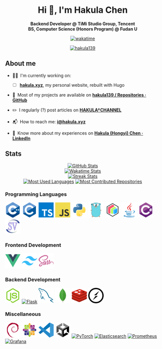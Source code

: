 <!-- markdownlint-disable MD033 -->

<div align="center">

# Hi 👋, I'm Hakula Chen

**Backend Developer @ TiMi Studio Group, Tencent**  
**BS, Computer Science (Honors Program) @ Fudan U**  

[![wakatime](https://wakatime.com/badge/user/f4a35a1f-0e29-4093-a647-e66aad164737.svg)](https://wakatime.com/@f4a35a1f-0e29-4093-a647-e66aad164737)

[![hakula139](https://github-profile-trophy.vercel.app/?username=hakula139&theme=darkhub&no-frame=true&column=4&margin-w=36&margin-h=12)](https://github.com/ryo-ma/github-profile-trophy)

</div>

## About me

- 👨‍💻&ensp;I'm currently working on:
  - [ ] [**hakula.xyz**](https://github.com/hakula139/hakula.xyz), my personal website, rebuilt with Hugo

- 🔮&ensp;Most of my projects are available on **[hakula139 / Repositories · GitHub](https://github.com/hakula139?tab=repositories)**

- ✏️&ensp;I regularly (?) post articles on **[HAKULA†CHANNEL](https://hakula.xyz)**

- 📬&ensp;How to reach me: **<i@hakula.xyz>**

- 💼&ensp;Know more about my experiences on **[Hakula (Hongyi) Chen · LinkedIn](https://www.linkedin.com/in/hakula)**

## Stats

<div align="center">

[<img src="https://github-readme-stats.vercel.app/api?username=hakula139&theme=tokyonight&hide_border=true&show_icons=true&disable_animations=true&count_private=true&cache_seconds=1800" alt="GitHub Stats" width="500" />](https://github.com/anuraghazra/github-readme-stats)  
[<img src="https://github-readme-stats.vercel.app/api/wakatime?username=Hakula&theme=dark&hide_border=true&layout=compact&custom_title=This%20week%20I%20spent%20my%20time%20on&cache_seconds=1800" alt="Wakatime Stats" width="500" />](https://wakatime.com/@Hakula)  
[<img src="https://github-readme-streak-stats.herokuapp.com/?user=hakula139&theme=dark&hide_border=true" alt="Streak Stats" width="500" />](https://github.com/DenverCoder1/github-readme-streak-stats)  
[<img src="https://api.githubtrends.io/user/svg/hakula139/langs?time_range=one_year&include_private=true&theme=dark" alt="Most Used Languages" width="300" />](https://www.githubtrends.io)
[<img src="https://api.githubtrends.io/user/svg/hakula139/repos?time_range=one_year&theme=dark" alt="Most Contributed Repositories" width="300" />](https://www.githubtrends.io)  

</div>

### Programming Languages

[<img src="https://raw.githubusercontent.com/devicons/devicon/master/icons/cplusplus/cplusplus-original.svg" alt="C++" width="50" height="50" />](https://www.cplusplus.com)
[<img src="https://raw.githubusercontent.com/devicons/devicon/master/icons/c/c-original.svg" alt="C" width="50" height="50" />](https://www.iso.org/standard/74528.html)
[<img src="https://raw.githubusercontent.com/devicons/devicon/master/icons/typescript/typescript-original.svg" alt="TypeScript" width="50" height="50" />](https://www.typescriptlang.org)
[<img src="https://raw.githubusercontent.com/devicons/devicon/master/icons/javascript/javascript-original.svg" alt="JavaScript" width="50" height="50" />](https://www.javascript.com)
[<img src="https://raw.githubusercontent.com/devicons/devicon/master/icons/python/python-original.svg" alt="Python" width="50" height="50" />](https://www.python.org)
[<img src="https://raw.githubusercontent.com/devicons/devicon/master/icons/go/go-original.svg" alt="Go" width="50" height="50" />](https://golang.org)
[<img src="https://raw.githubusercontent.com/vscode-icons/vscode-icons/master/icons/file_type_protobuf.svg" alt="Protobuf" width="50" height="50" />](https://developers.google.com/protocol-buffers)
[<img src="https://raw.githubusercontent.com/devicons/devicon/master/icons/java/java-original.svg" alt="Java" width="50" height="50" />](https://www.java.com)
[<img src="https://raw.githubusercontent.com/devicons/devicon/master/icons/csharp/csharp-original.svg" alt="C#" width="50" height="50" />](https://docs.microsoft.com/en-us/dotnet/csharp)
[<img src="https://raw.githubusercontent.com/vscode-icons/vscode-icons/master/icons/file_type_systemverilog.svg" alt="SystemVerilog" width="50" height="50" />](https://ieeexplore.ieee.org/document/8299595)

### Frontend Development

[<img src="https://raw.githubusercontent.com/devicons/devicon/master/icons/vuejs/vuejs-original.svg" alt="Vue" width="50" height="50" />](https://vuejs.org)
[<img src="https://raw.githubusercontent.com/devicons/devicon/master/icons/tailwindcss/tailwindcss-plain.svg" alt="Tailwind CSS" width="50" height="50" />](https://tailwindcss.com)
[<img src="https://raw.githubusercontent.com/devicons/devicon/master/icons/sass/sass-original.svg" alt="Sass" width="50" height="50" />](https://sass-lang.com)

### Backend Development

[<img src="https://raw.githubusercontent.com/devicons/devicon/master/icons/nodejs/nodejs-original.svg" alt="Node.js" width="50" height="50" />](https://nodejs.org)
[<img src="https://www.vectorlogo.zone/logos/pocoo_flask/pocoo_flask-icon.svg" alt="Flask" width="50" height="50" />](https://flask.palletsprojects.com)
[<img src="https://raw.githubusercontent.com/devicons/devicon/master/icons/mysql/mysql-original.svg" alt="MySQL" width="50" height="50" />](https://www.mysql.com)
[<img src="https://raw.githubusercontent.com/devicons/devicon/master/icons/mongodb/mongodb-original.svg" alt="MongoDB" width="50" height="50" />](https://www.mongodb.com)
[<img src="https://raw.githubusercontent.com/devicons/devicon/master/icons/redis/redis-original.svg" alt="Redis" width="50" height="50" />](https://redis.io)
[<img src="https://raw.githubusercontent.com/devicons/devicon/master/icons/socketio/socketio-original.svg" alt="Socket.IO" width="50" height="50" />](https://socket.io)

### Miscellaneous

[<img src="https://raw.githubusercontent.com/devicons/devicon/master/icons/debian/debian-original.svg" alt="Debian" width="50" height="50" />](https://www.debian.org)
[<img src="https://raw.githubusercontent.com/devicons/devicon/master/icons/centos/centos-original.svg" alt="CentOS" width="50" height="50" />](https://www.centos.org)
[<img src="https://raw.githubusercontent.com/devicons/devicon/master/icons/vscode/vscode-original.svg" alt="VS Code" width="50" height="50" />](https://code.visualstudio.com)
[<img src="https://raw.githubusercontent.com/devicons/devicon/master/icons/unity/unity-original.svg" alt="Unity" width="50" height="50" />](https://unity.com)
[<img src="https://www.vectorlogo.zone/logos/pytorch/pytorch-icon.svg" alt="PyTorch" width="50" height="50" />](https://pytorch.org)
[<img src="https://www.vectorlogo.zone/logos/elastic/elastic-icon.svg" alt="Elasticsearch" width="50" height="50" />](https://www.elastic.co)
[<img src="https://www.vectorlogo.zone/logos/prometheusio/prometheusio-icon.svg" alt="Prometheus" width="50" height="50" />](https://prometheus.io)
[<img src="https://www.vectorlogo.zone/logos/grafana/grafana-icon.svg" alt="Grafana" width="50" height="50" />](https://grafana.com)
